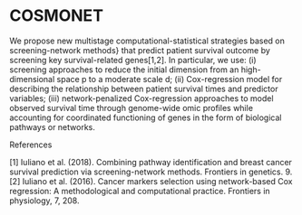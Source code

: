 # COSMONET
We propose new multistage computational-statistical strategies based on screening-network methods} that predict patient survival outcome by screening key survival-related genes[1,2]. In particular, we use: (i) screening approaches to reduce the initial dimension from an high-dimensional space p to a moderate scale d; (ii) Cox-regression model for describing the relationship between patient survival times and predictor variables; (iii) network-penalized Cox-regression approaches to model observed survival time through  genome-wide omic profiles while accounting for coordinated functioning of genes in the form of biological pathways or networks.

References

[1] Iuliano et al. (2018). Combining pathway identification and breast cancer survival prediction via screening-network methods. Frontiers in genetics. 9.
[2] Iuliano et al. (2016). Cancer markers selection using network-based Cox regression: A methodological and computational practice. Frontiers in physiology, 7, 208.
